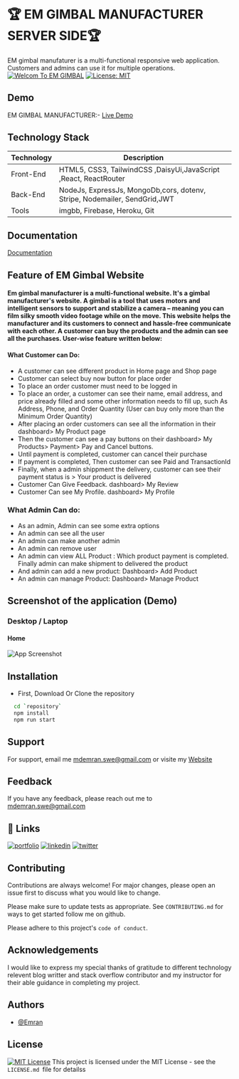 
#  🏆 EM GIMBAL MANUFACTURER SERVER SIDE🏆

EM gimbal manufaturer is a multi-functional responsive web application. Customers and admins can use it for multiple operations.
[![Welcom To EM GIMBAL](https://img.shields.io/badge/Wecome-EM:Gimbal-brightgreen.svg?style=flat-square)](https://em-manufacturing.web.app/)
[![License: MIT](https://img.shields.io/badge/License-MIT-blue.svg)](https://opensource.org/licenses/MIT)






## Demo
EM GIMBAL MANUFACTURER:-
[Live Demo](https://em-manufacturing.web.app/)

## Technology Stack

| Technology | Description                               |
|------------|-------------------------------------------|
| Front-End    | HTML5, CSS3, TailwindCSS ,DaisyUi,JavaScript ,React, ReactRouter|   
| Back-End    | NodeJs, ExpressJs, MongoDb,cors, dotenv, Stripe, Nodemailer, SendGrid,JWT|
| Tools |imgbb, Firebase, Heroku, Git |

## Documentation

[Documentation](https://drive.google.com/file/d/1lCBJBdFBbbN-AO1szdUQkhqkeY4DN87X/view?usp=sharing)

## Feature of EM Gimbal Website
#### Em gimbal manufacturer is a multi-functional website. It's a gimbal manufacturer's website. A gimbal is a tool that uses motors and intelligent sensors to support and stabilize a camera – meaning you can film silky smooth video footage while on the move. This website helps the manufacturer and its customers to connect and hassle-free communicate with each other. A customer can buy the products and the admin can see all the purchases. User-wise feature written below:


#### What Customer can Do:
- A customer can see different product in Home page and Shop page
- Customer can select buy now button for place order
- To place an order customer must need to be logged in
- To place an order, a customer can see their name, email address, and price already filled and some other information needs to fill up, such As Address, Phone, and Order Quantity (User can buy only more than the Minimum Order Quantity)
- After placing an order customers can see all the information in their dashboard> My Product page 
- Then the customer can see a pay buttons on their dashboard> My Products> Payment> Pay and Cancel buttons.
- Until payment is completed, customer can cancel their purchase
- If payment is completed, Then customer can see Paid and TransactionId
- Finally, when a admin shippment the delivery, customer can see their payment status is > Your product is delivered
- Customer Can Give Feedback. dashboard> My Review
- Customer Can see My Profile. dashboard> My Profile

### What Admin Can do:
- As an admin, Admin can see some extra options
- An admin can see all the user 
- An admin can make another admin
- An admin can remove user
- An admin can view ALL Product : Which product payment is completed. Finally admin can make shipment to delivered  the product
- And admin can add a new product: Dashboard> Add Product
- An admin can manage Product: Dashboard> Manage Product



## Screenshot of the application (Demo)
### Desktop / Laptop

#### Home
![App Screenshot](https://i.ibb.co/GPDQHNX/screencapture-em-manufacturing-web-app-2022-11-27-19-55-56.jpg)


## Installation
- First, Download Or Clone the repository

```bash
  cd `repository`
  npm install 
  npm run start
```

## Support

For support, email me mdemran.swe@gmail.com or visite my  [Website](https://emran-portfolio.web.app/)


## Feedback

If you have any feedback, please reach out me to
mdemran.swe@gmail.com


## 🔗 Links
[![portfolio](https://img.shields.io/badge/my_portfolio-000?style=for-the-badge&logo=ko-fi&logoColor=white)](https://emran-portfolio.web.app/)
[![linkedin](https://img.shields.io/badge/linkedin-0A66C2?style=for-the-badge&logo=linkedin&logoColor=white)](https://www.linkedin.com/in/emran2k18/)
[![twitter](https://img.shields.io/badge/twitter-1DA1F2?style=for-the-badge&logo=twitter&logoColor=white)](https://twitter.com/EmranSwe)


## Contributing

Contributions are always welcome!
For major changes, please open an issue first to discuss what you would like to change.

Please make sure to update tests as appropriate.
See `CONTRIBUTING.md` for ways to get started follow me on github.

Please adhere to this project's `code of conduct`.
## Acknowledgements

I would like to express my special 
thanks of gratitude to different technology relevent blog writter and stack overflow contributor and my instructor for their able guidance in completing my project.


## Authors

- [@Emran](https://github.com/EmranSWE)


## License

[![MIT License](https://img.shields.io/badge/License-MIT-green.svg)](https://choosealicense.com/licenses/mit/) This project is licensed under the MIT License - see the `LICENSE.md `file for detailss
